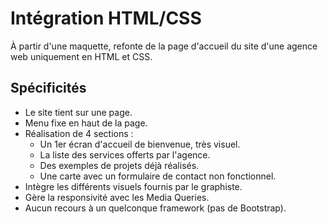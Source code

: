 # Intégration HTML/CSS
À partir d'une maquette, refonte de la page d'accueil du site d'une agence web uniquement en HTML et CSS. 

## Spécificités

- Le site tient sur une page.
- Menu fixe en haut de la page.
- Réalisation de 4 sections :
	- Un 1er écran d'accueil de bienvenue, très visuel.
	- La liste des services offerts par l'agence.
	- Des exemples de projets déjà réalisés.
	- Une carte avec un formulaire de contact non fonctionnel.
- Intègre les différents visuels fournis par le graphiste.
- Gère la responsivité avec les Media Queries.
- Aucun recours à un quelconque framework (pas de Bootstrap).